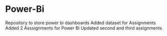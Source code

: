 # Power-Bi
Repository to store power bi dashboards
Added dataset for Assignments
Added 2 Asssignments for Power Bi
Updated second and third assignments
